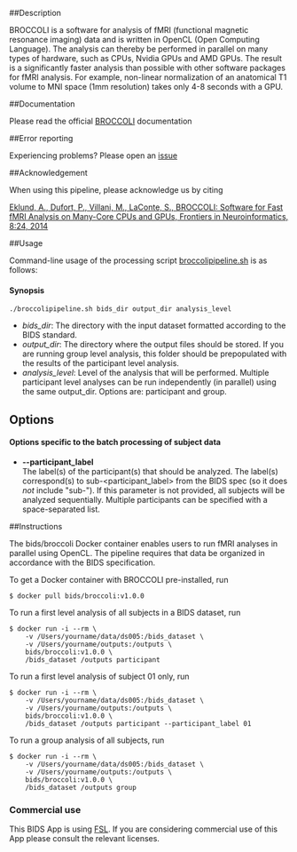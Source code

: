 ##Description

BROCCOLI is a software for analysis of fMRI (functional magnetic resonance imaging) data and is written in OpenCL (Open Computing Language). The analysis can thereby be performed in parallel on many types of hardware, such as CPUs, Nvidia GPUs and AMD GPUs. The result is a significantly faster analysis than possible with other software packages for fMRI analysis. For example, non-linear normalization of an anatomical T1 volume to MNI space (1mm resolution) takes only 4-8 seconds with a GPU.

##Documentation

Please read the official [BROCCOLI](https://github.com/wanderine/BROCCOLI/raw/master/documentation/broccoli.pdf) documentation

##Error reporting

Experiencing problems? Please open an [issue](https://github.com/wanderine/BROCCOLI/issues/new)

##Acknowledgement

When using this pipeline, please acknowledge us by citing

[Eklund, A., Dufort, P., Villani, M., LaConte, S., BROCCOLI: Software for Fast fMRI Analysis on Many-Core CPUs and GPUs, Frontiers in Neuroinformatics, 8:24, 2014](http://journal.frontiersin.org/Journal/10.3389/fninf.2014.00024/abstract)

##Usage

Command-line usage of the processing script [broccolipipeline.sh](https://github.com/wanderine/BROCCOLI/blob/master/code/bids/broccolipipeline.sh) is as follows:

#### Synopsis

    ./broccolipipeline.sh bids_dir output_dir analysis_level

-  *bids_dir*: The directory with the input dataset formatted according to the BIDS standard.
-  *output_dir*: The directory where the output files should be stored. If you are running group level analysis, this folder should be prepopulated with the results of the participant level analysis.
-  *analysis_level*: Level of the analysis that will be performed. Multiple participant level analyses can be run independently (in parallel) using the same output_dir. Options are: participant and group.

## Options

#### Options specific to the batch processing of subject data

+ **--participant_label**<br>The label(s) of the participant(s) that should be analyzed. The label(s) correspond(s) to sub-<participant_label> from the BIDS spec (so it does _not_ include "sub-"). If this parameter is not provided, all subjects will be analyzed sequentially. Multiple participants can be specified with a space-separated list.



##Instructions

The bids/broccoli Docker container enables users to run fMRI analyses in parallel using OpenCL. The pipeline requires that data be organized in accordance with the BIDS specification.

To get a Docker container with BROCCOLI pre-installed, run

```{bash}
$ docker pull bids/broccoli:v1.0.0
```

To run a first level analysis of all subjects in a BIDS dataset, run

```{bash}
$ docker run -i --rm \
    -v /Users/yourname/data/ds005:/bids_dataset \
    -v /Users/yourname/outputs:/outputs \
    bids/broccoli:v1.0.0 \
    /bids_dataset /outputs participant 
```

To run a first level analysis of subject 01 only, run

```{bash}
$ docker run -i --rm \
    -v /Users/yourname/data/ds005:/bids_dataset \
    -v /Users/yourname/outputs:/outputs \
    bids/broccoli:v1.0.0 \
    /bids_dataset /outputs participant --participant_label 01
```

To run a group analysis of all subjects, run

```{bash}
$ docker run -i --rm \
    -v /Users/yourname/data/ds005:/bids_dataset \
    -v /Users/yourname/outputs:/outputs \
    bids/broccoli:v1.0.0 \
    /bids_dataset /outputs group
```


### Commercial use

This BIDS App is using [FSL](https://fsl.fmrib.ox.ac.uk/). If you are considering commercial use of this App please consult the relevant licenses.

